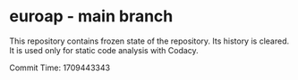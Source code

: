 # euroap - main branch

This repository contains frozen state of the repository.
Its history is cleared. It is used only for static code
analysis with Codacy.

Commit Time: 1709443343